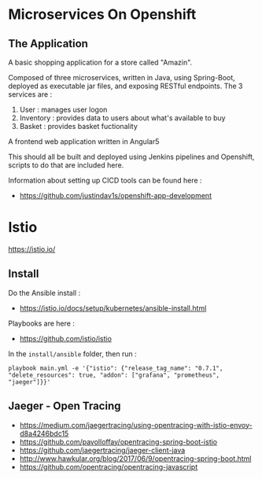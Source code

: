 # Microservices On Openshift


## The Application 

A basic shopping application for a store called "Amazin".

Composed of three microservices, written in Java, using Spring-Boot, deployed as executable jar files, and exposing RESTful endpoints. The 3 services are :
1. User : manages user logon
2. Inventory : provides data to users about what's available to buy
3. Basket : provides basket fuctionality 
 
A frontend web application written in Angular5

This should all be built and deployed using Jenkins pipelines and Openshift, scripts to do that are included here.

Information about setting up CICD tools can be found here : 
 - https://github.com/justindav1s/openshift-app-development

# Istio

https://istio.io/

## Install

Do the Ansible install :
- https://istio.io/docs/setup/kubernetes/ansible-install.html

Playbooks are  here : 
- https://github.com/istio/istio

In the ```install/ansible``` folder, then run :

```
playbook main.yml -e '{"istio": {"release_tag_name": "0.7.1", "delete_resources": true, "addon": ["grafana", "prometheus", "jaeger"]}}'
```

## Jaeger - Open Tracing

- https://medium.com/jaegertracing/using-opentracing-with-istio-envoy-d8a4246bdc15
- https://github.com/pavolloffay/opentracing-spring-boot-istio
- https://github.com/jaegertracing/jaeger-client-java
- http://www.hawkular.org/blog/2017/06/9/opentracing-spring-boot.html
- https://github.com/opentracing/opentracing-javascript
